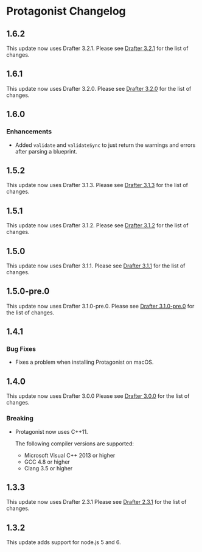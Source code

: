 # Protagonist Changelog

## 1.6.2

This update now uses Drafter 3.2.1. Please see [Drafter
3.2.1](https://github.com/apiaryio/drafter/releases/tag/v3.2.1) for
the list of changes.

## 1.6.1

This update now uses Drafter 3.2.0. Please see [Drafter
3.2.0](https://github.com/apiaryio/drafter/releases/tag/v3.2.0) for
the list of changes.

## 1.6.0

### Enhancements

* Added `validate` and `validateSync` to just return the warnings and errors
  after parsing a blueprint.

## 1.5.2

This update now uses Drafter 3.1.3. Please see [Drafter
3.1.3](https://github.com/apiaryio/drafter/releases/tag/v3.1.3) for
the list of changes.

## 1.5.1

This update now uses Drafter 3.1.2. Please see [Drafter
3.1.2](https://github.com/apiaryio/drafter/releases/tag/v3.1.2) for
the list of changes.

## 1.5.0

This update now uses Drafter 3.1.1. Please see [Drafter
3.1.1](https://github.com/apiaryio/drafter/releases/tag/v3.1.1) for
the list of changes.

## 1.5.0-pre.0

This update now uses Drafter 3.1.0-pre.0. Please see [Drafter
3.1.0-pre.0](https://github.com/apiaryio/drafter/releases/tag/v3.1.0-pre.0) for
the list of changes.

## 1.4.1

### Bug Fixes

- Fixes a problem when installing Protagonist on macOS.


## 1.4.0

This update now uses Drafter 3.0.0 Please see [Drafter
3.0.0](https://github.com/apiaryio/drafter/releases/tag/v3.0.0) for the list of
changes.

### Breaking

* Protagonist now uses C++11.

  The following compiler versions are supported:

  * Microsoft Visual C++ 2013 or higher
  * GCC 4.8 or higher
  * Clang 3.5 or higher


## 1.3.3

This update now uses Drafter 2.3.1 Please see [Drafter
2.3.1](https://github.com/apiaryio/drafter/releases/tag/v2.3.1) for the list of
changes.

## 1.3.2

This update adds support for node.js 5 and 6.
